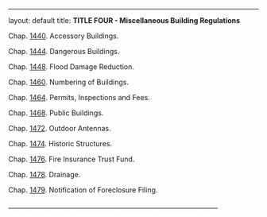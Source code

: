 ---
layout: default 
title: **TITLE FOUR - Miscellaneous Building
Regulations**

Chap. [1440](57105b00.html). Accessory Buildings.

Chap. [1444](5727b503.html). Dangerous Buildings.

Chap. [1448](57532eef.html). Flood Damage Reduction.

Chap. [1460](58b12b95.html). Numbering of Buildings.

Chap. [1464](58d37b9c.html). Permits, Inspections and Fees.

Chap. [1468](593a58cd.html). Public Buildings.

Chap. [1472](59502d3b.html). Outdoor Antennas.

Chap. [1474](59a0cb0e.html). Historic Structures.

Chap. [1476](59b16a8e.html). Fire Insurance Trust Fund.

Chap. [1478](59d76c5d.html). Drainage.

Chap. [1479](59e51d58.html). Notification of Foreclosure Filing.

\_\_\_\_\_\_\_\_\_\_\_\_\_\_\_\_\_\_\_\_\_\_\_\_\_\_\_\_\_\_\_\_\_\_\_\_\_\_\_\_\_\_\_\_\_\_\_\_\_\_\_\_\_\_\_\_\_\_\_\_\_\_\_\_\_\_
